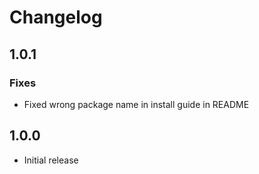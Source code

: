# Changelog

## 1.0.1

### Fixes
- Fixed wrong package name in install guide in README

## 1.0.0

- Initial release